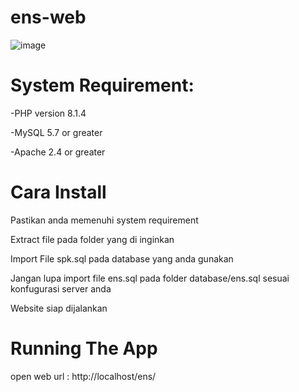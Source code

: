 # ens-web

![image](https://github.com/yugo44pamungkas/ens-web/assets/85557454/fadf0ef4-47d7-45ae-b949-25cec3e17889)


# System Requirement:

-PHP version 8.1.4

-MySQL 5.7 or greater

-Apache 2.4 or greater

# Cara Install

Pastikan anda memenuhi system requirement

Extract file pada folder yang di inginkan

Import File spk.sql pada database yang anda gunakan

Jangan lupa import file ens.sql pada folder database/ens.sql sesuai konfugurasi server anda

Website siap dijalankan

# Running The App

open web url : http://localhost/ens/
